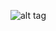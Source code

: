 ![alt tag](https://lh3.googleusercontent.com/_PUKay-6DylpgCGT7qES6lhv-aSgJKusFofT1E92HkezOGpWmeMkcaXnT9Towgmi5egRzmYn1MqOQ0mrHHC3uXaRacq-1hthczb3DtEBcruKAdCbJK4-imz5CKJic8J9T2Dlpu6BSlgykmW5V8NInQVg_UiAo3y1qBBLfWDRy_986D6xPbzC4BxQ6D6Q1UNPrOMZDlBjUblqXPqtGzardnbLiLTu_nkqRfsjsL7Ae3DLZohXyHjBp-dTtbJ2PvdO1K_YfHx4Wq-HjAG0CDNEN2TP-ovOVddZVqXJefLizHpnynF1fxI_LMrlIcIDA1HB66aEsi4SCv9Px4ntUlBWwBJVdRFysy9_nC56L9bUqb4UWLm-Al2keOYL7ybC-PiMOIL-Zb7y4elrSOraoFHBE7pVWkLqckfnpLtwkG_1ypSK8XrESGlB124SJWZ1dPChKyyiQv6JQx5QVH0Zqk4DC6za2WvpLzMx_wR7Wp5VyWd5i9wXyB2Dw4FcQkOUb5tgpiCh4v_MJDWLzLi5RCKsnKIxQVXh8YYoZsFU75I_kj3LBa19jN8XlHBBZZhtxTLjJGV1PZziCfn0kMdeDOPTFMcOPN5d_Ri1Sj2wSgVyKZrz06JSwKHuh5bhwAxr3A-vP_YfQfSGb9hk2nswSHnx-gfjidCFu1kkQN7gA2HJ6FPRTAQbsRll-L6axFhByOTOUKkAbEEPJqmC2cDfWHSKBDOMNG4Bh7okiBHCojIT9xEYpv4x=w1278-h727-no)
